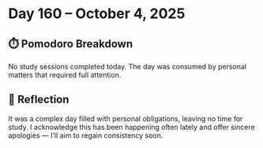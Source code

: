 # Day 160 – October 4, 2025

## ⏱️ Pomodoro Breakdown

No study sessions completed today. The day was consumed by personal matters that required full attention.

## 💬 Reflection

It was a complex day filled with personal obligations, leaving no time for study. I acknowledge this has been happening often lately and offer sincere apologies — I’ll aim to regain consistency soon.
